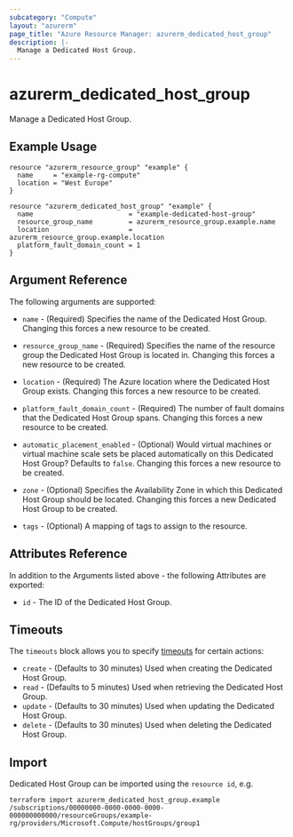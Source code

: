 ```yaml
---
subcategory: "Compute"
layout: "azurerm"
page_title: "Azure Resource Manager: azurerm_dedicated_host_group"
description: |-
  Manage a Dedicated Host Group.
---
```


# azurerm_dedicated_host_group

Manage a Dedicated Host Group.

## Example Usage

```hcl
resource "azurerm_resource_group" "example" {
  name     = "example-rg-compute"
  location = "West Europe"
}

resource "azurerm_dedicated_host_group" "example" {
  name                        = "example-dedicated-host-group"
  resource_group_name         = azurerm_resource_group.example.name
  location                    = azurerm_resource_group.example.location
  platform_fault_domain_count = 1
}
```

## Argument Reference

The following arguments are supported:

* `name` - (Required) Specifies the name of the Dedicated Host Group. Changing this forces a new resource to be created.

* `resource_group_name` - (Required) Specifies the name of the resource group the Dedicated Host Group is located in. Changing this forces a new resource to be created.

* `location` - (Required) The Azure location where the Dedicated Host Group exists. Changing this forces a new resource to be created.

* `platform_fault_domain_count` - (Required) The number of fault domains that the Dedicated Host Group spans. Changing this forces a new resource to be created.

* `automatic_placement_enabled` - (Optional) Would virtual machines or virtual machine scale sets be placed automatically on this Dedicated Host Group? Defaults to `false`. Changing this forces a new resource to be created.

* `zone` - (Optional) Specifies the Availability Zone in which this Dedicated Host Group should be located. Changing this forces a new Dedicated Host Group to be created.

* `tags` - (Optional) A mapping of tags to assign to the resource.

## Attributes Reference

In addition to the Arguments listed above - the following Attributes are exported:

* `id` - The ID of the Dedicated Host Group.

## Timeouts

The `timeouts` block allows you to specify [timeouts](https://www.terraform.io/language/resources/syntax#operation-timeouts) for certain actions:

* `create` - (Defaults to 30 minutes) Used when creating the Dedicated Host Group.
* `read` - (Defaults to 5 minutes) Used when retrieving the Dedicated Host Group.
* `update` - (Defaults to 30 minutes) Used when updating the Dedicated Host Group.
* `delete` - (Defaults to 30 minutes) Used when deleting the Dedicated Host Group.

## Import

Dedicated Host Group can be imported using the `resource id`, e.g.

```shell
terraform import azurerm_dedicated_host_group.example /subscriptions/00000000-0000-0000-0000-000000000000/resourceGroups/example-rg/providers/Microsoft.Compute/hostGroups/group1
```
